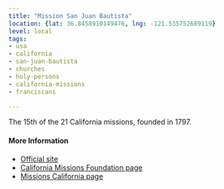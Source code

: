 ```yaml
---
title: "Mission San Juan Bautista"
location: {lat: 36.8458910149476, lng: -121.535752689119}
level: local
tags:
- usa
- california
- san-juan-bautista
- churches
- holy-persons
- california-missions
- franciscans

---
```



The 15th of the 21 California missions, founded in 1797.

#### More Information

* [Official site](http://www.oldmissionsjb.org/)
* [California Missions Foundation page](https://californiamissionsfoundation.org/mission-san-juan-bautista/)
* [Missions California page](https://www.missionscalifornia.com/missions/san-juan-bautista/)





